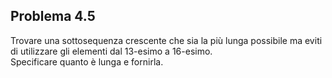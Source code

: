 ## Problema 4.5
Trovare una sottosequenza crescente che sia la più lunga possibile ma eviti di utilizzare gli elementi dal 13-esimo a 16-esimo.\
Specificare quanto è lunga e fornirla.